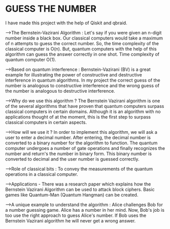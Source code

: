# GUESS THE NUMBER

I have made this project with the help of Qiskit and qbraid.

-->The Bernstein-Vazirani Algorithm : Let's say if you were given an n-digit number inside a black box. Our classical computers would take a maximum of n attempts to guess the correct number. So, the time complexity of the classical computer is O(n). But, quantum computers with the help of this algorithm can guess the answer correctly in one shot. Time complexity of quantum computer O(1).


-->Based on quantum interference : Bernstein-Vazirani (BV) is a great example for illustrating the power of constructive and destructive interference in quantum algorithms. In my project the correct guess of the number is analogous to constructive interference and the wrong guess of the number is analogous to destructive interference. 


-->Why do we use this algorithm ? The Bernstein Vazirani algorithm is one of the several algorithms that have proven that quantum computers surpass classical computers in certain domains. Although it is an algorithm with no applications thought of at the moment, this is the first step to surpass classical computers in certain aspects.


-->How will we use it ? In order to implement this algorithm, we will ask a user to enter a decimal number. After entering, the decimal number is converted to a binary number for the algorithm to function. The quantum computer undergoes a number of gate operations and finally recognizes the number and return's the number in binary form. This binary number is converted to decimal and the user number is guessed correctly.


-->Role of classical bits : To convey the measurements of the quantum operations in a classical computer.



-->Applications - There was a research paper which explains how the Bernstein Vazirani Algorithm can be used to attack block ciphers. Basic games like Quantum-Man (Quantum Hangman) can be created.



-->A unique example to understand the algorithm : Alice challenges Bob for a number guessing game. Alice has a number in her mind. Now, Bob's job is too use the right approach to guess Alice's number. If Bob uses the Bernstein Vazirani algorithm he will never get a wrong answer.
